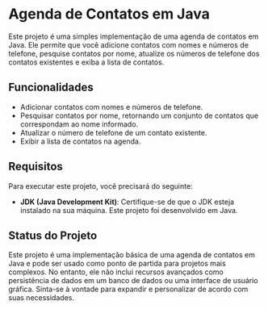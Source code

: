 # Agenda de Contatos em Java
Este projeto é uma simples implementação de uma agenda de contatos em Java. Ele permite que você adicione contatos com nomes e números de telefone, pesquise contatos por nome, atualize os números de telefone dos contatos existentes e exiba a lista de contatos.

## Funcionalidades
- Adicionar contatos com nomes e números de telefone.
- Pesquisar contatos por nome, retornando um conjunto de contatos que correspondam ao nome informado.
- Atualizar o número de telefone de um contato existente.
- Exibir a lista de contatos na agenda.

## Requisitos
Para executar este projeto, você precisará do seguinte:
- **JDK (Java Development Kit)**: Certifique-se de que o JDK esteja instalado na sua máquina. Este projeto foi desenvolvido em Java.

## Status do Projeto
Este projeto é uma implementação básica de uma agenda de contatos em Java e pode ser usado como ponto de partida para projetos mais complexos. No entanto, ele não inclui recursos avançados como persistência de dados em um banco de dados ou uma interface de usuário gráfica. Sinta-se à vontade para expandir e personalizar de acordo com suas necessidades.
